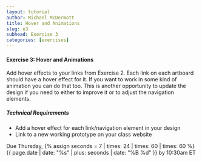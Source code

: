 ```yaml
---
layout: tutorial
author: Michael McDermott
title: Hover and Animations
slug: e3
subhead: Exercise 3
categories: [exercises]
---
```

#### Exercise 3: Hover and Animations
Add hover effects to your links from Exercise 2. Each link on each artboard should have a hover effect for it. If you want to work in some kind of animation you can do that too. This is another opportunity to update the design if you need to either to improve it or to adjust the navigation elements.

##### Technical Requirements
* Add a hover effect for each link/navigation element in your design
* Link to a new working prototype on your class website

<span class="due">Due Thursday, {% assign seconds = 7 | times: 24 | times: 60 | times: 60 %}{{ page.date | date: "%s" | plus: seconds | date: "%B %d" }} by 10:30am ET</span>
